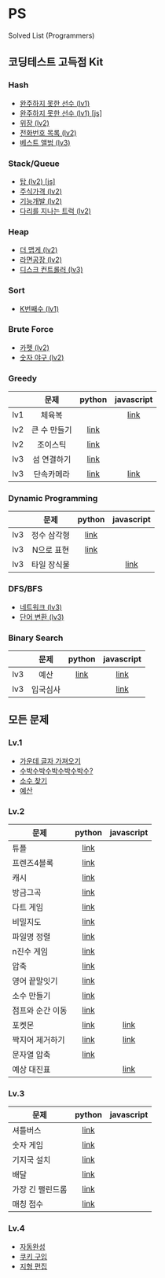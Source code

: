 # PS

Solved List (Programmers)

## 코딩테스트 고득점 Kit 
### Hash
- [완주하지 못한 선수 (lv1)](Programmers/코딩테스트%20고득점%20Kit/Hash/완주하지%20못한%20선수(hash%20lv1).py)
- [완주하지 못한 선수 (lv1) [js]](Programmers/코딩테스트%20고득점%20Kit/Hash/완주하지%20못한%20선수(hash%20lv1).js)
- [위장 (lv2)](Programmers/코딩테스트%20고득점%20Kit/Hash/위장(hash%20lv2).py)
- [전화번호 목록 (lv2)](Programmers/코딩테스트%20고득점%20Kit/Hash/전화번호%20목록(hash%20lv2).py)
- [베스트 앨범 (lv3)](Programmers/코딩테스트%20고득점%20Kit/Hash/베스트%20앨범(hash%20lv3).py)

### Stack/Queue
- [탑 (lv2) [js]](Programmers/코딩테스트%20고득점%20Kit/Stack-Queue/탑(스택-큐%20lv2).js)
- [주식가격 (lv2)](Programmers/코딩테스트%20고득점%20Kit/Stack-Queue/주식가격(stack_queue%20lv2).py)
- [기능개발 (lv2)](Programmers/코딩테스트%20고득점%20Kit/Stack-Queue/기능개발(stack_queue%20lv2).py)
- [다리를 지나는 트럭 (lv2)](Programmers/코딩테스트%20고득점%20Kit/Stack-Queue/다리를%20지나는%20트럭(lv2).py)

### Heap
- [더 맵게 (lv2)](Programmers/코딩테스트%20고득점%20Kit/Heap/더%20맵게(lv2).py)
- [라면공장 (lv2)](Programmers/코딩테스트%20고득점%20Kit/Heap/라면공장(lv2).py)
- [디스크 컨트롤러 (lv3)](Programmers/코딩테스트%20고득점%20Kit/Heap/디스크%20컨트롤러(lv3).py)

### Sort
- [K번째수 (lv1)](Programmers/코딩테스트%20고득점%20Kit/Sort/K번째수(lv1).py)

### Brute Force
- [카펫 (lv2)](Programmers/코딩테스트%20고득점%20Kit/BF/카펫(BF%20lv2).py)
- [숫자 야구 (lv2)](Programmers/코딩테스트%20고득점%20Kit/BF/숫자%20야구(lv2).py)

### Greedy
|  | 문제 | python | javascript |
| --- | :---: | :---: | :---: |
| lv1 | 체육복 |  | [link](Programmers/코딩테스트%20고득점%20Kit/Greedy/체육복.js) |
| lv2 | 큰 수 만들기 | [link](Programmers/코딩테스트%20고득점%20Kit/Greedy/큰%20수%20만들기(greedy%20lv2).py) |  |
| lv2 | 조이스틱 | [link](Programmers/코딩테스트%20고득점%20Kit/Greedy/조이스틱(greedy%20lv2).py) |  |
| lv3 | 섬 연결하기 | [link](Programmers/코딩테스트%20고득점%20Kit/Greedy/섬%20연결하기(greedy%20lv3).py) | |
| lv3 | 단속카메라 | [link](Programmers/코딩테스트%20고득점%20Kit/Greedy/단속카메라(greedy%20lv3).py) | [link](Programmers/코딩테스트%20고득점%20Kit/Greedy/단속카메라.js) |
### Dynamic Programming
|  | 문제 | python | javascript |
| --- | :---: | :---: | :---: |
| lv3 | 정수 삼각형 | [link](Programmers/코딩테스트%20고득점%20Kit/DP/정수%20삼각형(lv3).py) |  |
| lv3 | N으로 표현 | [link](Programmers/코딩테스트%20고득점%20Kit/DP/N으로%20표현(lv3).py) |  |
| lv3 | 타일 장식물 |  | [link](Programmers/코딩테스트%20고득점%20Kit/DP/타일%20장식물.js) |
### DFS/BFS
- [네트워크 (lv3)](Programmers/코딩테스트%20고득점%20Kit/DFS-BFS/네트워크(lv3).py)
- [단어 변환 (lv3)](Programmers/코딩테스트%20고득점%20Kit/DFS-BFS/단어%20변환(lv3).py)

### Binary Search
|  | 문제 | python | javascript |
| --- | :---: | :---: | :---: |
| lv3 | 예산 | [link](Programmers/코딩테스트%20고득점%20Kit/BinarySearch/예산.py) | [link](Programmers/코딩테스트%20고득점%20Kit/BinarySearch/예산.js) |
| lv3 | 입국심사 |  | [link](Programmers/코딩테스트%20고득점%20Kit/BinarySearch/입국심사.js) |
## 모든 문제
### Lv.1
- [가운데 글자 가져오기](Programmers/Lv1/가운데-글자-가져오기.py)
- [수박수박수박수박수박수?](Programmers/Lv1/수박수박수박수박수박수.py)
- [소수 찾기](Programmers/Lv1/소수-찾기.py)
- [예산](Programmers/Lv1/예산.py)
### Lv.2
| 문제 | python | javascript |
| --- | :---: | :---: |
| 튜플 | [link](Programmers/Lv2/튜플.py) |  |
| 프렌즈4블록 | [link](Programmers/Lv2/프렌즈4블록.py) |  |
| 캐시 | [link](Programmers/Lv2/캐시.py) |  |
| 방금그곡 | [link](Programmers/Lv2/방금그곡.py) |  |
| 다트 게임 | [link](Programmers/Lv2/다트%20게임.py) |  |
| 비밀지도 | [link](Programmers/Lv2/비밀지도.py) |  |
| 파일명 정렬 | [link](Programmers/Lv2/파일명%20정렬.py) |  |
| n진수 게임 | [link](Programmers/Lv2/n진수%20게임.py) |  |
| 압축 | [link](Programmers/Lv2/압축.py) |  |
| 영어 끝말잇기 | [link](Programmers/Lv2/영어%20끝말잇기.py) |  |
| 소수 만들기 | [link](Programmers/Lv2/소수%20만들기.py) |  |
| 점프와 순간 이동 | [link](Programmers/Lv2/점프와%20순간%20이동.py) |  |
| 포켓몬 | [link](Programmers/Lv2/포켓몬.py) | [link](Programmers/Lv2/포켓몬.js) |
| 짝지어 제거하기 | [link](Programmers/Lv2/짝지어%20제거하기.py) | [link](Programmers/Lv2/짝지어%20제거하기.js) |
| 문자열 압축 | [link](Programmers/Lv2/문자열%20압축.py) |  |
| 예상 대진표 |  | [link](Programmers/Lv2/예상%20대진표.js) |
### Lv.3
| 문제 | python | javascript |
| --- | :---: | :---: |
| 셔틀버스 | [link](Programmers/Lv3/셔틀버스.py) |  |
| 숫자 게임 | [link](Programmers/Lv3/숫자%20게임.py) |  |
| 기지국 설치 | [link](Programmers/Lv3/기지국%20설치.py) |  |
| 배달 | [link](Programmers/Lv3/배달.py) |  |
| 가장 긴 팰린드롬 | [link](Programmers/Lv3/가장%20긴%20팰린드롬.py) |  |
| 매칭 점수 | [link](Programmers/Lv3/매칭%20점수.py) |  |
### Lv.4
- [자동완성](Programmers/Lv4/자동완성.py)
- [쿠키 구입](Programmers/Lv4/쿠키%20구입.py)
- [지형 편집](Programmers/Lv4/지형%20편집.py)
